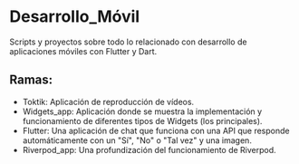 # Desarrollo_Móvil
Scripts y proyectos sobre todo lo relacionado con desarrollo de aplicaciones móviles con Flutter y Dart.

## Ramas:
* Toktik: Aplicación de reproducción de vídeos.
* Widgets_app: Aplicación donde se muestra la implementación y funcionamiento de diferentes tipos de Widgets (los principales).
* Flutter: Una aplicación de chat que funciona con una API que responde automáticamente con un "Sí", "No" o "Tal vez" y una imagen.
* Riverpod_app: Una profundización del funcionamiento de Riverpod.
